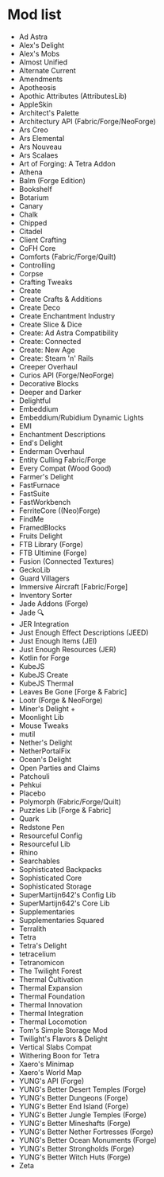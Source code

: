 # Mod list

- Ad Astra
- Alex's Delight
- Alex's Mobs
- Almost Unified
- Alternate Current
- Amendments
- Apotheosis
- Apothic Attributes (AttributesLib)
- AppleSkin
- Architect's Palette
- Architectury API (Fabric/Forge/NeoForge)
- Ars Creo
- Ars Elemental
- Ars Nouveau
- Ars Scalaes
- Art of Forging: A Tetra Addon
- Athena
- Balm (Forge Edition)
- Bookshelf
- Botarium
- Canary
- Chalk
- Chipped
- Citadel
- Client Crafting
- CoFH Core
- Comforts (Fabric/Forge/Quilt)
- Controlling
- Corpse
- Crafting Tweaks
- Create
- Create Crafts & Additions
- Create Deco
- Create Enchantment Industry
- Create Slice & Dice
- Create: Ad Astra Compatibility
- Create: Connected
- Create: New Age
- Create: Steam 'n' Rails
- Creeper Overhaul
- Curios API (Forge/NeoForge)
- Decorative Blocks
- Deeper and Darker
- Delightful
- Embeddium
- Embeddium/Rubidium Dynamic Lights
- EMI
- Enchantment Descriptions
- End's Delight
- Enderman Overhaul
- Entity Culling Fabric/Forge
- Every Compat (Wood Good)
- Farmer's Delight
- FastFurnace
- FastSuite
- FastWorkbench
- FerriteCore ((Neo)Forge)
- FindMe
- FramedBlocks
- Fruits Delight
- FTB Library (Forge)
- FTB Ultimine (Forge)
- Fusion (Connected Textures)
- GeckoLib
- Guard Villagers
- Immersive Aircraft [Fabric/Forge]
- Inventory Sorter
- Jade Addons (Forge)
- Jade 🔍
- JER Integration
- Just Enough Effect Descriptions (JEED)
- Just Enough Items (JEI)
- Just Enough Resources (JER)
- Kotlin for Forge
- KubeJS
- KubeJS Create
- KubeJS Thermal
- Leaves Be Gone [Forge & Fabric]
- Lootr (Forge & NeoForge)
- Miner's Delight +
- Moonlight Lib
- Mouse Tweaks
- mutil
- Nether's Delight
- NetherPortalFix
- Ocean's Delight
- Open Parties and Claims
- Patchouli
- Pehkui
- Placebo
- Polymorph (Fabric/Forge/Quilt)
- Puzzles Lib [Forge & Fabric]
- Quark
- Redstone Pen
- Resourceful Config
- Resourceful Lib
- Rhino
- Searchables
- Sophisticated Backpacks
- Sophisticated Core
- Sophisticated Storage
- SuperMartijn642's Config Lib
- SuperMartijn642's Core Lib
- Supplementaries
- Supplementaries Squared
- Terralith
- Tetra
- Tetra's Delight
- tetracelium
- Tetranomicon
- The Twilight Forest
- Thermal Cultivation
- Thermal Expansion
- Thermal Foundation
- Thermal Innovation
- Thermal Integration
- Thermal Locomotion
- Tom's Simple Storage Mod
- Twilight's Flavors & Delight
- Vertical Slabs Compat
- Withering Boon for Tetra
- Xaero's Minimap
- Xaero's World Map
- YUNG's API (Forge)
- YUNG's Better Desert Temples (Forge)
- YUNG's Better Dungeons (Forge)
- YUNG's Better End Island (Forge)
- YUNG's Better Jungle Temples (Forge)
- YUNG's Better Mineshafts (Forge)
- YUNG's Better Nether Fortresses (Forge)
- YUNG's Better Ocean Monuments (Forge)
- YUNG's Better Strongholds (Forge)
- YUNG's Better Witch Huts (Forge)
- Zeta
